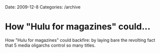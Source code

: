 Date: 2009-12-8
Categories: /archive

# How "Hulu for magazines" could...

How "Hulu for magazines" could backfire: by laying bare the revolting fact that 5 media oligarchs control so many titles.
